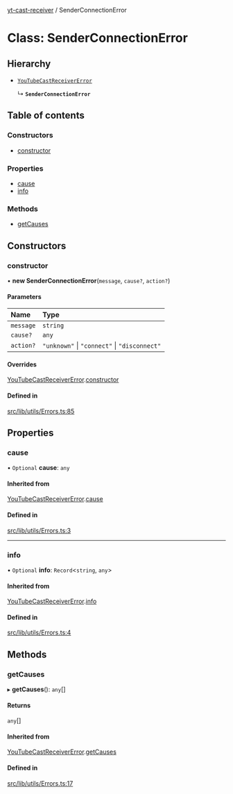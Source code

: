 [yt-cast-receiver](../README.md) / SenderConnectionError

# Class: SenderConnectionError

## Hierarchy

- [`YouTubeCastReceiverError`](YouTubeCastReceiverError.md)

  ↳ **`SenderConnectionError`**

## Table of contents

### Constructors

- [constructor](SenderConnectionError.md#constructor)

### Properties

- [cause](SenderConnectionError.md#cause)
- [info](SenderConnectionError.md#info)

### Methods

- [getCauses](SenderConnectionError.md#getcauses)

## Constructors

### constructor

• **new SenderConnectionError**(`message`, `cause?`, `action?`)

#### Parameters

| Name | Type |
| :------ | :------ |
| `message` | `string` |
| `cause?` | `any` |
| `action?` | ``"unknown"`` \| ``"connect"`` \| ``"disconnect"`` |

#### Overrides

[YouTubeCastReceiverError](YouTubeCastReceiverError.md).[constructor](YouTubeCastReceiverError.md#constructor)

#### Defined in

[src/lib/utils/Errors.ts:85](https://github.com/patrickkfkan/yt-cast-receiver/blob/90cf03d/src/lib/utils/Errors.ts#L85)

## Properties

### cause

• `Optional` **cause**: `any`

#### Inherited from

[YouTubeCastReceiverError](YouTubeCastReceiverError.md).[cause](YouTubeCastReceiverError.md#cause)

#### Defined in

[src/lib/utils/Errors.ts:3](https://github.com/patrickkfkan/yt-cast-receiver/blob/90cf03d/src/lib/utils/Errors.ts#L3)

___

### info

• `Optional` **info**: `Record`<`string`, `any`\>

#### Inherited from

[YouTubeCastReceiverError](YouTubeCastReceiverError.md).[info](YouTubeCastReceiverError.md#info)

#### Defined in

[src/lib/utils/Errors.ts:4](https://github.com/patrickkfkan/yt-cast-receiver/blob/90cf03d/src/lib/utils/Errors.ts#L4)

## Methods

### getCauses

▸ **getCauses**(): `any`[]

#### Returns

`any`[]

#### Inherited from

[YouTubeCastReceiverError](YouTubeCastReceiverError.md).[getCauses](YouTubeCastReceiverError.md#getcauses)

#### Defined in

[src/lib/utils/Errors.ts:17](https://github.com/patrickkfkan/yt-cast-receiver/blob/90cf03d/src/lib/utils/Errors.ts#L17)
